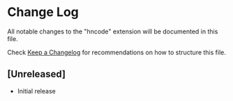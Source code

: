 # Change Log

All notable changes to the "hncode" extension will be documented in this file.

Check [Keep a Changelog](http://keepachangelog.com/) for recommendations on how to structure this file.

## [Unreleased]

- Initial release